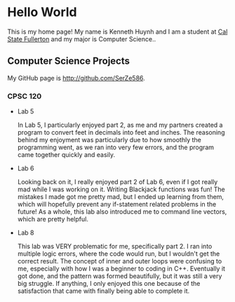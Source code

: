 # Hello World

This is my home page! My name is Kenneth Huynh and I am a student at [Cal State Fullerton](http://www.fullerton.edu/) and my major is Computer Science..

## Computer Science Projects

My GitHub page is http://github.com/SerZe586.

### CPSC 120

* Lab 5

    In Lab 5, I particularly enjoyed part 2, as me and my partners created a program to convert feet in decimals into feet and inches. The reasoning behind my enjoyment was particularly due to how smoothly the programming went, as we ran into very few errors, and the program came together quickly and easily.

* Lab 6

    Looking back on it, I really enjoyed part 2 of Lab 6, even if I got really mad while I was working on it. Writing Blackjack functions was fun! The mistakes I made got me pretty mad, but I ended up learning from them, which will hopefully prevent any if-statement related problems in the future! As a whole, this lab also introduced me to command line vectors, which are pretty helpful.

* Lab 8

    This lab was VERY problematic for me, specifically part 2. I ran into multiple logic errors, where the code would run, but I wouldn't get the correct result. The concept of inner and outer loops were confusing to me, especially with how I was a beginner to coding in C++. Eventually it got done, and the pattern was formed beautifully, but it was still a very big struggle. If anything, I only enjoyed this one because of the satisfaction that came with finally being able to complete it.
